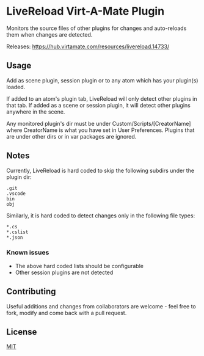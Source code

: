 # LiveReload Virt-A-Mate Plugin

Monitors the source files of other plugins for changes and auto-reloads them when changes are detected.

Releases: <https://hub.virtamate.com/resources/livereload.14733/>

## Usage

Add as scene plugin, session plugin or to any atom which has your plugin(s) loaded.

If added to an atom's plugin tab, LiveReload will only detect other plugins in that tab. If added as a scene or session plugin, it will detect other plugins anywhere in the scene.

Any monitored plugin's dir must be under Custom/Scripts/[CreatorName] where CreatorName is what you have set in User Preferences. Plugins that are under other dirs or in var packages are ignored.

## Notes

Currently, LiveReload is hard coded to skip the following subdirs under the plugin dir:

    .git
    .vscode
    bin
    obj

Similarly, it is hard coded to detect changes only in the following file types:

    *.cs
    *.cslist
    *.json

### Known issues

- The above hard coded lists should be configurable
- Other session plugins are not detected

## Contributing

Useful additions and changes from collaborators are welcome - feel free to fork, modify and come back with a pull request.

## License

[MIT](https://github.com/everlasterVR/LiveReload/blob/master/LICENSE)
